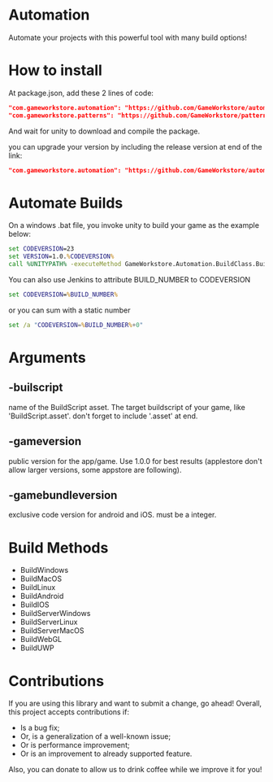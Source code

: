 # Automation
Automate your projects with this powerful tool with many build options!

# How to install

At package.json, add these 2 lines of code:
```json
"com.gameworkstore.automation": "https://github.com/GameWorkstore/automation.git#1.1.5"
"com.gameworkstore.patterns": "https://github.com/GameWorkstore/patterns.git#1.2.0"
```

And wait for unity to download and compile the package.

you can upgrade your version by including the release version at end of the link:
```json
"com.gameworkstore.automation": "https://github.com/GameWorkstore/automation.git#1.1.5"
```

# Automate Builds

On a windows .bat file, you invoke unity to build your game as the example below:
```bat
set CODEVERSION=23
set VERSION=1.0.%CODEVERSION%
call %UNITYPATH% -executeMethod GameWorkstore.Automation.BuildClass.BuildAndroid -projectPath %WORKSPACE% -gameversion %VERSION% -gamebundleversion %CODEVERSION%
```

You can also use Jenkins to attribute BUILD_NUMBER to CODEVERSION
```bat
set CODEVERSION=%BUILD_NUMBER%
```

or you can sum with a static number
```bat
set /a "CODEVERSION=%BUILD_NUMBER%+0"
```

# Arguments
## -builscript
name of the BuildScript asset.
The target buildscript of your game, like 'BuildScript.asset'.
don't forget to include '.asset' at end. 

## -gameversion
public version for the app/game. Use 1.0.0 for best results (applestore don't allow larger versions, some appstore are following).

## -gamebundleversion
exclusive code version for android and iOS. must be a integer.

# Build Methods

* BuildWindows
* BuildMacOS
* BuildLinux
* BuildAndroid
* BuildIOS
* BuildServerWindows
* BuildServerLinux
* BuildServerMacOS
* BuildWebGL
* BuildUWP

# Contributions

If you are using this library and want to submit a change, go ahead! Overall, this project accepts contributions if:
- Is a bug fix;
- Or, is a generalization of a well-known issue;
- Or is performance improvement;
- Or is an improvement to already supported feature.

Also, you can donate to allow us to drink coffee while we improve it for you!
